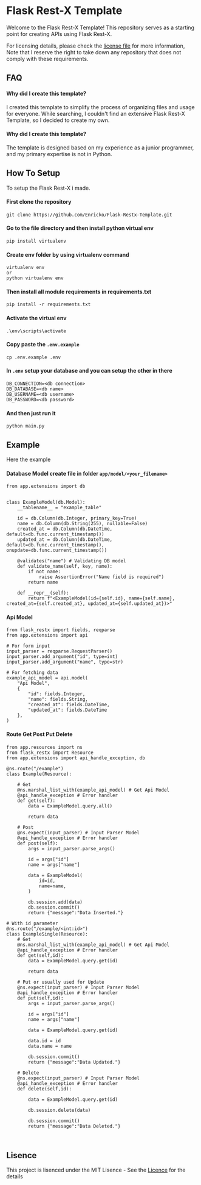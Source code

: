 
# Flask Rest-X Template

Welcome to the Flask Rest-X Template! This repository serves as a starting point for creating APIs using Flask Rest-X.

For licensing details, please check the [license file](https://github.com/Enricko/Flask-Restx-Template/blob/main/LICENSE) for more information, Note that I reserve the right to take down any repository that does not comply with these requirements.

## FAQ

#### Why did I create this template?
I created this template to simplify the process of organizing files and usage for everyone. While searching, I couldn't find an extensive Flask Rest-X Template, so I decided to create my own.

#### Why did I create this template?

The template is designed based on my experience as a junior programmer, and my primary expertise is not in Python.

## How To Setup

To setup the Flask Rest-X i made.

#### First clone the repository
```
git clone https://github.com/Enricko/Flask-Restx-Template.git
```

#### Go to the file directory and then install python virtual env
```
pip install virtualenv
```
#### Create env folder by using virtualenv command
```
virtualenv env
or
python virtualenv env
```
#### Then install all module requirements in requirements.txt
```
pip install -r requirements.txt
```

#### Activate the virtual env
```
.\env\scripts\activate
```

#### Copy paste the `.env.example`
```
cp .env.example .env
```

#### In `.env` setup your database and you can setup the other in there
```
DB_CONNECTION=<db connection>
DB_DATABASE=<db name>
DB_USERNAME=<db username>
DB_PASSWORD=<db password>
```

#### And then just run it 
```
python main.py
```

## Example

Here the example

#### Database Model create file in folder `app/model/<your_filename>`
```
from app.extensions import db


class ExampleModel(db.Model):
    __tablename__ = "example_table"

    id = db.Column(db.Integer, primary_key=True)
    name = db.Column(db.String(255), nullable=False)
    created_at = db.Column(db.DateTime, default=db.func.current_timestamp())
    updated_at = db.Column(db.DateTime, default=db.func.current_timestamp(), onupdate=db.func.current_timestamp())

    @validates("name") # Validating DB model
    def validate_name(self, key, name):
        if not name:
            raise AssertionError("Name field is required")
        return name

    def __repr__(self):
        return f"<ExampleModel(id={self.id}, name={self.name}, created_at={self.created_at}, updated_at={self.updated_at})>"
```

#### Api Model
```
from flask_restx import fields, reqparse
from app.extensions import api

# For form input 
input_parser = reqparse.RequestParser()
input_parser.add_argument("id", type=int)
input_parser.add_argument("name", type=str)

# For fetching data
example_api_model = api.model(
    "Api Model",
    {
        "id": fields.Integer,
        "name": fields.String,
        "created_at": fields.DateTime,
        "updated_at": fields.DateTime
    },
)
```

#### Route Get Post Put Delete
```
from app.resources import ns
from flask_restx import Resource
from app.extensions import api_handle_exception, db

@ns.route("/example")
class Example(Resource):

    # Get
    @ns.marshal_list_with(example_api_model) # Get Api Model
    @api_handle_exception # Error handler
    def get(self):
        data = ExampleModel.query.all()

        return data

    # Post
    @ns.expect(input_parser) # Input Parser Model
    @api_handle_exception # Error handler
    def post(self):
        args = input_parser.parse_args()
        
        id = args["id"]
        name = args["name"]

        data = ExampleModel(
            id=id,
            name=name,
        )

        db.session.add(data)
        db.session.commit()
        return {"message":"Data Inserted."}

# With id parameter
@ns.route("/example/<int:id>")
class ExampleSingle(Resource):
    # Get
    @ns.marshal_list_with(example_api_model) # Get Api Model
    @api_handle_exception # Error handler
    def get(self,id):
        data = ExampleModel.query.get(id)

        return data

    # Put or usually used for Update
    @ns.expect(input_parser) # Input Parser Model
    @api_handle_exception # Error handler
    def put(self,id):
        args = input_parser.parse_args()
        
        id = args["id"]
        name = args["name"]

        data = ExampleModel.query.get(id)

        data.id = id
        data.name = name
        
        db.session.commit()
        return {"message":"Data Updated."}

    # Delete
    @ns.expect(input_parser) # Input Parser Model
    @api_handle_exception # Error handler
    def delete(self,id):

        data = ExampleModel.query.get(id)

        db.session.delete(data)
        
        db.session.commit()
        return {"message":"Data Deleted."}



```

## Lisence
This project is lisenced under the MIT Lisence - See the [Licence](https://github.com/Enricko/Flask-Restx-Template/blob/main/LICENSE) for the details
